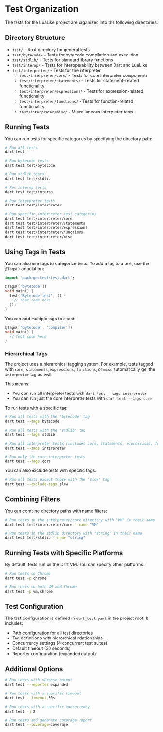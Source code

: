 # Test Organization

The tests for the LuaLike project are organized into the following directories:

## Directory Structure

- `test/` - Root directory for general tests
- `test/bytecode/` - Tests for bytecode compilation and execution
- `test/stdlib/` - Tests for standard library functions
- `test/interop/` - Tests for interoperability between Dart and LuaLike
- `test/interpreter/` - Tests for the interpreter
  - `test/interpreter/core/` - Tests for core interpreter components
  - `test/interpreter/statements/` - Tests for statement-related functionality
  - `test/interpreter/expressions/` - Tests for expression-related functionality
  - `test/interpreter/functions/` - Tests for function-related functionality
  - `test/interpreter/misc/` - Miscellaneous interpreter tests

## Running Tests

You can run tests for specific categories by specifying the directory path:

```bash
# Run all tests
dart test

# Run bytecode tests
dart test test/bytecode

# Run stdlib tests
dart test test/stdlib

# Run interop tests
dart test test/interop

# Run interpreter tests
dart test test/interpreter

# Run specific interpreter test categories
dart test test/interpreter/core
dart test test/interpreter/statements
dart test test/interpreter/expressions
dart test test/interpreter/functions
dart test test/interpreter/misc
```

## Using Tags in Tests

You can also use tags to categorize tests. To add a tag to a test, use the `@Tags()` annotation:

```dart
import 'package:test/test.dart';

@Tags(['bytecode'])
void main() {
  test('Bytecode test', () {
    // Test code here
  });
}
```

You can add multiple tags to a test:

```dart
@Tags(['bytecode', 'compiler'])
void main() {
  // Test code here
}
```

### Hierarchical Tags

The project uses a hierarchical tagging system. For example, tests tagged with `core`, `statements`, `expressions`, `functions`, or `misc` automatically get the `interpreter` tag as well.

This means:
- You can run all interpreter tests with `dart test --tags interpreter`
- You can run just the core interpreter tests with `dart test --tags core`

To run tests with a specific tag:

```bash
# Run all tests with the 'bytecode' tag
dart test --tags bytecode

# Run all tests with the 'stdlib' tag
dart test --tags stdlib

# Run all interpreter tests (includes core, statements, expressions, functions, misc)
dart test --tags interpreter

# Run only the core interpreter tests
dart test --tags core
```

You can also exclude tests with specific tags:

```bash
# Run all tests except those with the 'slow' tag
dart test --exclude-tags slow
```

## Combining Filters

You can combine directory paths with name filters:

```bash
# Run tests in the interpreter/core directory with "VM" in their name
dart test test/interpreter/core --name "VM"

# Run tests in the stdlib directory with "string" in their name
dart test test/stdlib --name "string"
```

## Running Tests with Specific Platforms

By default, tests run on the Dart VM. You can specify other platforms:

```bash
# Run tests on Chrome
dart test -p chrome

# Run tests on both VM and Chrome
dart test -p vm,chrome
```

## Test Configuration

The test configuration is defined in `dart_test.yaml` in the project root. It includes:

- Path configuration for all test directories
- Tag definitions with hierarchical relationships
- Concurrency settings (4 concurrent test suites)
- Default timeout (30 seconds)
- Reporter configuration (expanded output)

## Additional Options

```bash
# Run tests with verbose output
dart test --reporter expanded

# Run tests with a specific timeout
dart test --timeout 60s

# Run tests with a specific concurrency
dart test -j 2

# Run tests and generate coverage report
dart test --coverage=coverage
```